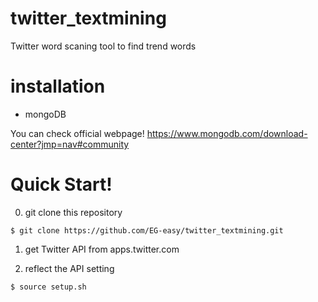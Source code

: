 # twitter_textmining
Twitter word scaning tool to find trend words

# installation
- mongoDB

You can check official webpage!
https://www.mongodb.com/download-center?jmp=nav#community

# Quick Start!
0. git clone this repository
```shell-session:~
$ git clone https://github.com/EG-easy/twitter_textmining.git
```
1. get Twitter API from apps.twitter.com

2. reflect the API setting
```shell-session:~/twitter_textmining/
$ source setup.sh
```



